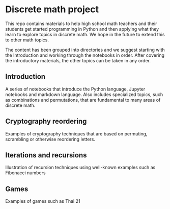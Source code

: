 # Discrete math project

This repo contains materials to help high school math teachers and
their students get started programming in Python and then applying
what they learn to explore topics in discrete math. We hope in the
future to extend this to other math topics.

The content has been grouped into directories and we suggest starting
with the Introduction and working through the notebooks in
order. After covering the introductory materials, the other topics can
be taken in any order.

## Introduction

A series of notebooks that introduce the Python language, Jupyter
notebooks and markdown language. Also includes specialized topics,
such as combinations and permutations, that are fundamental to many
areas of discrete math.

## Cryptography reordering

Examples of cryptography techniques that are based on permuting,
scrambling or otherwise reordering letters.

## Iterations and recursions

Illustration of recursion techniques using well-known examples such as Fibonacci numbers

## Games

Examples of games such as Thai 21 